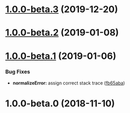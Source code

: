 # [1.0.0-beta.3](https://github.com/banejs/exceptions/compare/v1.0.0-beta.2...v1.0.0-beta.3) (2019-12-20)



# [1.0.0-beta.2](https://github.com/banejs/exceptions/compare/v1.0.0-beta.1...v1.0.0-beta.2) (2019-01-08)



# [1.0.0-beta.1](https://github.com/banejs/exceptions/compare/v1.0.0-beta.0...v1.0.0-beta.1) (2019-01-06)


### Bug Fixes

* **normalizeError:** assign correct stack trace ([fb65aba](https://github.com/banejs/exceptions/commit/fb65aba2079ceefcd84b7abf1f20473eabce6613))



# 1.0.0-beta.0 (2018-11-10)



